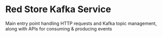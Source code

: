 # Red Store Kafka Service
Main entry point handling HTTP requests and Kafka topic management, along with APIs for consuming & producing events 

